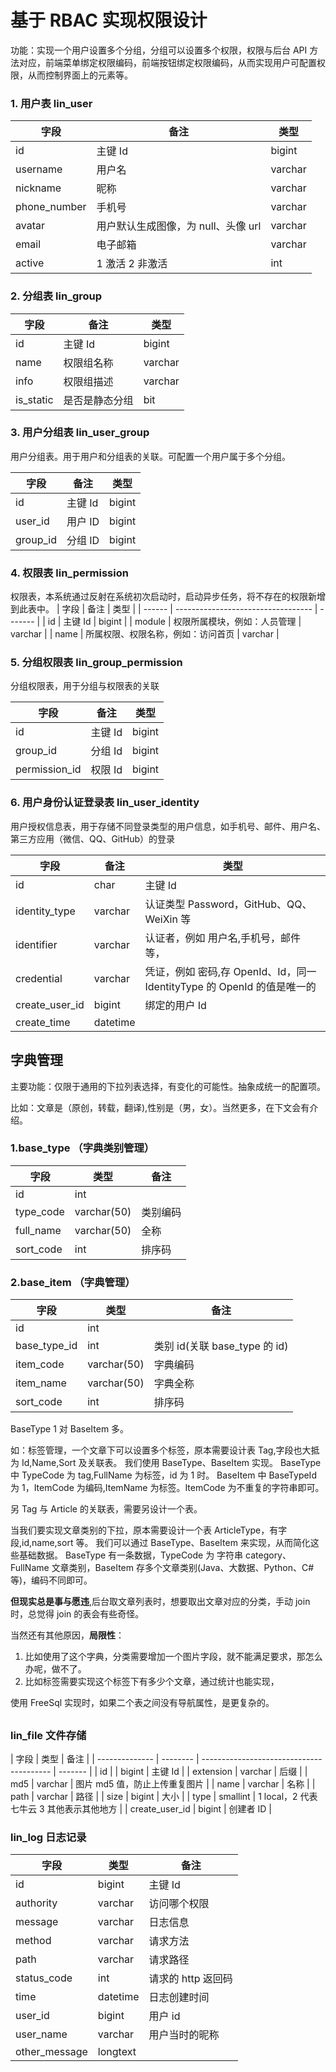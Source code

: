# 基于 RBAC 实现权限设计

功能：实现一个用户设置多个分组，分组可以设置多个权限，权限与后台 API 方法对应，前端菜单绑定权限编码，前端按钮绑定权限编码，从而实现用户可配置权限，从而控制界面上的元素等。

### 1. 用户表 lin_user

| 字段         | 备注                                | 类型    |
| ------------ | ----------------------------------- | ------- |
| id           | 主键 Id                             | bigint  |
| username     | 用户名                              | varchar |
| nickname     | 昵称                                | varchar |
| phone_number | 手机号                              | varchar |
| avatar       | 用户默认生成图像，为 null、头像 url | varchar |
| email        | 电子邮箱                            | varchar |
| active       | 1 激活 2 非激活                     | int     |

<!--
introduction|	个人介绍|	varchar
last_login_time	|最后一次登录的时间|	datetime
blog_address|	个人主页|	varchar
-->

### 2. 分组表 lin_group

| 字段      | 备注           | 类型    |
| --------- | -------------- | ------- |
| id        | 主键 Id        | bigint  |
| name      | 权限组名称     | varchar |
| info      | 权限组描述     | varchar |
| is_static | 是否是静态分组 | bit     |

### 3. 用户分组表 lin_user_group

用户分组表。用于用户和分组表的关联。可配置一个用户属于多个分组。

| 字段     | 备注    | 类型   |
| -------- | ------- | ------ |
| id       | 主键 Id | bigint |
| user_id  | 用户 ID | bigint |
| group_id | 分组 ID | bigint |

### 4. 权限表 lin_permission

权限表，本系统通过反射在系统初次启动时，启动异步任务，将不存在的权限新增到此表中。
| 字段 | 备注 | 类型 |
| ------ | ---------------------------------- | ------- |
| id | 主键 Id | bigint |
| module | 权限所属模块，例如：人员管理 | varchar |
| name | 所属权限、权限名称，例如：访问首页 | varchar |

### 5. 分组权限表 lin_group_permission

分组权限表，用于分组与权限表的关联

| 字段          | 备注    | 类型   |
| ------------- | ------- | ------ |
| id            | 主键 Id | bigint |
| group_id      | 分组 Id | bigint |
| permission_id | 权限 Id | bigint |

### 6. 用户身份认证登录表 lin_user_identity

用户授权信息表，用于存储不同登录类型的用户信息，如手机号、邮件、用户名、第三方应用（微信、QQ、GitHub）的登录

| 字段           | 备注     | 类型                                                                    |
| -------------- | -------- | ----------------------------------------------------------------------- |
| id             | char     | 主键 Id                                                                 |
| identity_type  | varchar  | 认证类型 Password，GitHub、QQ、WeiXin 等                                |
| identifier     | varchar  | 认证者，例如 用户名,手机号，邮件等，                                    |
| credential     | varchar  | 凭证，例如 密码,存 OpenId、Id，同一 IdentityType 的 OpenId 的值是唯一的 |
| create_user_id | bigint   | 绑定的用户 Id                                                           |
| create_time    | datetime |

## 字典管理

主要功能：仅限于通用的下拉列表选择，有变化的可能性。抽象成统一的配置项。

比如：文章是（原创，转载，翻译),性别是（男，女）。当然更多，在下文会有介绍。

### 1.base_type （字典类别管理）

| 字段      | 类型        | 备注     |
| --------- | ----------- | -------- |
| id        | int         |
| type_code | varchar(50) | 类别编码 |
| full_name | varchar(50) | 全称     |
| sort_code | int         | 排序码   |

### 2.base_item （字典管理）

| 字段         | 类型        | 备注                          |
| ------------ | ----------- | ----------------------------- |
| id           | int         |
| base_type_id | int         | 类别 id(关联 base_type 的 id) |
| item_code    | varchar(50) | 字典编码                      |
| item_name    | varchar(50) | 字典全称                      |
| sort_code    | int         | 排序码                        |

BaseType 1 对 BaseItem 多。

如：标签管理，一个文章下可以设置多个标签，原本需要设计表 Tag,字段也大抵为 Id,Name,Sort 及关联表。
我们使用 BaseType、BaseItem 实现。
BaseType 中 TypeCode 为 tag,FullName 为标签，id 为 1 时。
BaseItem 中 BaseTypeId 为 1，ItemCode 为编码,ItemName 为标签。ItemCode 为不重复的字符串即可。

另 Tag 与 Article 的关联表，需要另设计一个表。

当我们要实现文章类别的下拉，原本需要设计一个表 ArticleType，有字段,id,name,sort 等。
我们可以通过 BaseType、BaseItem 来实现，从而简化这些基础数据。
BaseType 有一条数据，TypeCode 为 字符串 category、FullName 文章类别，BaseItem 存多个文章类别(Java、大数据、Python、C#等)，编码不同即可。

**但现实总是事与愿违**,后台取文章列表时，想要取出文章对应的分类，手动 join 时，总觉得 join 的表会有些奇怪。

当然还有其他原因，**局限性**：

1. 比如使用了这个字典，分类需要增加一个图片字段，就不能满足要求，那怎么办呢，做不了。
2. 比如标签需要实现这个标签下有多少个文章，通过统计也能实现，

使用 FreeSql 实现时，如果二个表之间没有导航属性，是更复杂的。

##

### lin_file 文件存储

| 字段           | 类型     | 备注                                     |
| -------------- | -------- | ---------------------------------------- | ------- |
| id             |          | bigint                                   | 主键 Id |
| extension      | varchar  | 后缀                                     |
| md5            | varchar  | 图片 md5 值，防止上传重复图片            |
| name           | varchar  | 名称                                     |
| path           | varchar  | 路径                                     |
| size           | bigint   | 大小                                     |
| type           | smallint | 1 local，2 代表七牛云 3 其他表示其他地方 |
| create_user_id | bigint   | 创建者 ID                                |

### lin_log 日志记录

| 字段          | 类型     | 备注               |
| ------------- | -------- | ------------------ |
| id            | bigint   | 主键 Id            |
| authority     | varchar  | 访问哪个权限       |
| message       | varchar  | 日志信息           |
| method        | varchar  | 请求方法           |
| path          | varchar  | 请求路径           |
| status_code   | int      | 请求的 http 返回码 |
| time          | datetime | 日志创建时间       |
| user_id       | bigint   | 用户 id            |
| user_name     | varchar  | 用户当时的昵称     |
| other_message | longtext |
